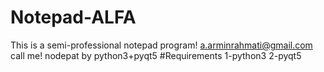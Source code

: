 # Notepad-ALFA
This is a semi-professional notepad program!
a.arminrahmati@gmail.com
call me!
nodepat by python3+pyqt5
#Requirements
1-python3
2-pyqt5
